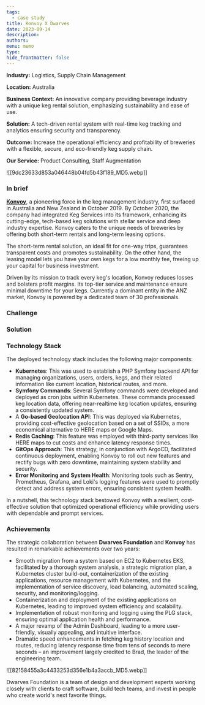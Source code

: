 ```yaml
---
tags:
  - case study
title: Konvoy X Dwarves
date: 2023-09-14
description: 
authors: 
menu: memo
type: 
hide_frontmatter: false
---
```

**Industry:**
Logistics, Supply Chain Management

**Location:** 
Australia

**Business Context:**
An innovative company providing beverage industry with a unique keg rental solution, emphasizing sustainability and ease of use.

**Solution:** 
A tech-driven rental system with real-time keg tracking and analytics ensuring security and transparency.

**Outcome:** 
Increase the operational efficiency and profitability of breweries with a flexible, secure, and eco-friendly keg supply chain.

**Our Service:** 
Product Consulting, Staff Augmentation

![[9dc23633d853a046448b04fd5b43f189_MD5.webp]]

### In brief
**[Konvoy](http://konvoykegs.com/)**, a pioneering force in the keg management industry, first surfaced in Australia and New Zealand in October 2019. By October 2020, the company had integrated Keg Services into its framework, enhancing its cutting-edge, tech-based keg solutions with stellar service and deep industry expertise. Konvoy caters to the unique needs of breweries by offering both short-term rentals and long-term leasing options.

The short-term rental solution, an ideal fit for one-way trips, guarantees transparent costs and promotes sustainability. On the other hand, the leasing model lets you have your own kegs for a low monthly fee, freeing up your capital for business investment.

Driven by its mission to track every keg's location, Konvoy reduces losses and bolsters profit margins. Its top-tier service and maintenance ensure minimal downtime for your kegs. Currently a dominant entity in the ANZ market, Konvoy is powered by a dedicated team of 30 professionals.

### Challenge

### Solution

### Technology Stack
The deployed technology stack includes the following major components:
* **Kubernetes**: This was used to establish a PHP Symfony backend API for managing organizations, users, orders, kegs, and their related information like current location, historical routes, and more.
* **Symfony Commands**: Several Symfony commands were developed and deployed as cron jobs within Kubernetes. These commands processed keg location data, offering near-realtime keg location updates, ensuring a consistently updated system.
* A **Go-based Geolocation API**: This was deployed via Kubernetes, providing cost-effective geolocation based on a set of SSIDs, a more economical alternative to HERE maps or Google Maps.
* **Redis Caching**: This feature was employed with third-party services like HERE maps to cut costs and enhance latency response times.
* **GitOps Approach**: This strategy, in conjunction with ArgoCD, facilitated continuous deployment, enabling Konvoy to roll out new features and rectify bugs with zero downtime, maintaining system stability and security.
* **Error Monitoring and System Health**: Monitoring tools such as Sentry, Prometheus, Grafana, and Loki's logging features were used to promptly detect and address system errors, ensuring consistent system health.

In a nutshell, this technology stack bestowed Konvoy with a resilient, cost-effective solution that optimized operational efficiency while providing users with dependable and prompt services.

### Achievements
The strategic collaboration between **Dwarves Foundation** and **Konvoy** has resulted in remarkable achievements over two years:
* Smooth migration from a system based on EC2 to Kubernetes EKS, facilitated by a thorough system analysis, a strategic migration plan, a Kubernetes cluster build-out, containerization of the existing applications, resource management with Kubernetes, and the implementation of service discovery, load balancing, automated scaling, security, and monitoring/logging.
* Containerization and deployment of the existing applications on Kubernetes, leading to improved system efficiency and scalability.
* Implementation of robust monitoring and logging using the PLG stack, ensuring optimal application health and performance.
* A major revamp of the Admin Dashboard, leading to a more user-friendly, visually appealing, and intuitive interface.
* Dramatic speed enhancements in fetching keg history location and routes, reducing latency response time from tens of seconds to mere seconds – an improvement largely credited to Brad, the leader of the engineering team.

![[82158455a3c4433253d356e1b4a3accb_MD5.webp]]

Dwarves Foundation is a team of design and development experts working closely with clients to craft software, build tech teams, and invest in people who create world's next favorite things.